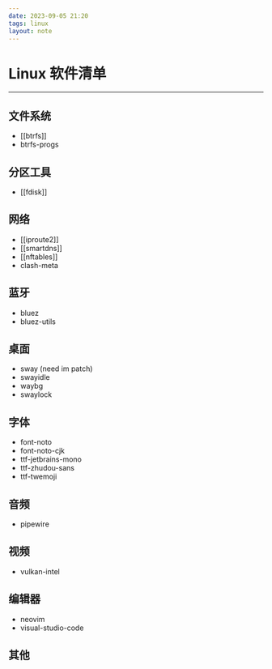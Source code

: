 ```yaml
---
date: 2023-09-05 21:20
tags: linux
layout: note
---
```


# Linux 软件清单

---

## 文件系统

- [[btrfs]]
- btrfs-progs

## 分区工具

- [[fdisk]]

## 网络

- [[iproute2]]
- [[smartdns]]
- [[nftables]]
- clash-meta

## 蓝牙

- bluez
- bluez-utils

## 桌面

- sway (need im patch)
- swayidle
- waybg
- swaylock

## 字体

- font-noto
- font-noto-cjk
- ttf-jetbrains-mono
- ttf-zhudou-sans
- ttf-twemoji

## 音频

- pipewire

## 视频

- vulkan-intel

## 编辑器

- neovim
- visual-studio-code

## 其他
